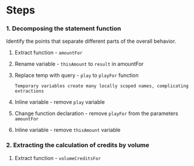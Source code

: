 # Steps

### 1. Decomposing the statement function

Identify the points that separate different parts of the overall behavior.

1.  Extract function - `amountFor`
2.  Rename variable - `thisAmount` to `result` in amountFor
3.  Replace temp with query - `play` to `playFor` function

        Temporary variables create many locally scoped names, complicating extractions

4.  Inline variable - remove `play` variable
5.  Change function declaration - remove `playFor` from the parameters `amountFor`
6.  Inline variable - remove `thisAmount` variable

### 2. Extracting the calculation of credits by volume

1.  Extract function - `volumeCreditsFor`
